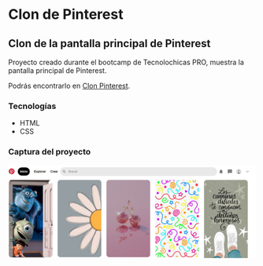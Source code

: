 # Clon de Pinterest
## Clon de la pantalla principal de Pinterest

Proyecto creado durante el bootcamp de Tecnolochicas PRO, muestra la pantalla principal de Pinterest. 

Podrás encontrarlo en [Clon Pinterest](https://pinterest-clone-ashy.vercel.app/).

### Tecnologías 

* HTML
* CSS

### Captura del proyecto
![Captura del proyecto](imagenes/CapturaPinterest.png)
